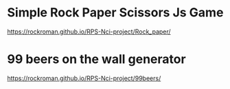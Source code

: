 # Simple Rock Paper Scissors Js Game

https://rockroman.github.io/RPS-Nci-project/Rock_paper/

# 99 beers on the wall generator

https://rockroman.github.io/RPS-Nci-project/99beers/
